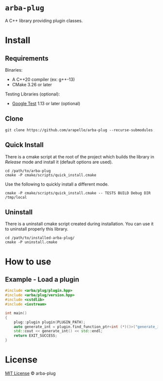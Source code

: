 # `arba-plug`

A C++ library providing plugin classes.

# Install #
## Requirements ##

Binaries:

- A C++20 compiler (ex: g++-13)
- CMake 3.26 or later

Testing Libraries (optional):

- [Google Test](https://github.com/google/googletest) 1.13 or later (optional)

## Clone

```
git clone https://github.com/arapelle/arba-plug --recurse-submodules
```

## Quick Install ##
There is a cmake script at the root of the project which builds the library in *Release* mode and install it (default options are used).
```
cd /path/to/arba-plug
cmake -P cmake/scripts/quick_install.cmake
```
Use the following to quickly install a different mode.
```
cmake -P cmake/scripts/quick_install.cmake -- TESTS BUILD Debug DIR /tmp/local
```

## Uninstall ##
There is a uninstall cmake script created during installation. You can use it to uninstall properly this library.
```
cd /path/to/installed-arba-plug/
cmake -P uninstall.cmake
```

# How to use
## Example - Load a plugin
```c++
#include <arba/plug/plugin.hpp>
#include <arba/plug/version.hpp>
#include <cstdlib>
#include <iostream>

int main()
{
    plug::plugin plugin(PLUGIN_PATH);
    auto generate_int = plugin.find_function_ptr<int (*)()>("generate_int");
    std::cout << generate_int() << std::endl;
    return EXIT_SUCCESS;
}
```

# License

[MIT License](./LICENSE.md) © arba-plug
